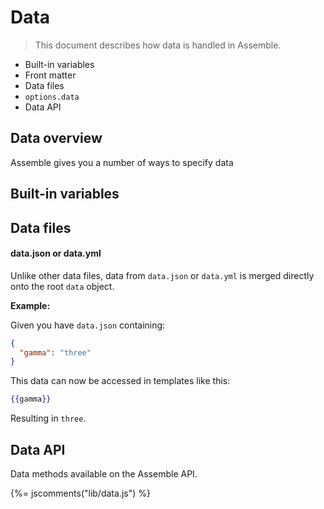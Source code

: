 # Data

> This document describes how data is handled in Assemble.


* Built-in variables
* Front matter
* Data files
* `options.data`
* Data API



## Data overview

Assemble gives you a number of ways to specify data



## Built-in variables


## Data files




#### data.json or data.yml

Unlike other data files, data from `data.json` or `data.yml` is merged directly onto the root `data` object.

**Example:**

Given you have `data.json` containing:

```json
{
  "gamma": "three"
}
```

This data can now be accessed in templates like this:

```handlebars
{{gamma}}
```

Resulting in `three`.



## Data API

Data methods available on the Assemble API.

{%= jscomments("lib/data.js") %}